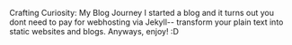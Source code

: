 Crafting Curiosity: My Blog Journey
I started a blog and it turns out you dont need to pay for webhosting via Jekyll-- transform your plain text into static websites and blogs. Anyways, enjoy! :D
